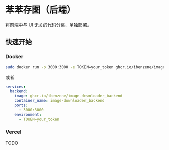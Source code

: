 # 苯苯存图（后端）

将前端中与 UI 无关的代码分离，单独部署。

## 快速开始

### Docker

``` bash
sudo docker run -p 3000:3000 -e TOKEN=your_token ghcr.io/ibenzene/image-downloader_backend
```
或者

``` yaml
services:
  backend:
    image: ghcr.io/ibenzene/image-downloader_backend
    container_name: image-downloader_backend
    ports:
      - 3000:3000
    environment:
      - TOKEN=your_token
```

### Vercel

TODO
